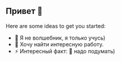 ## Привет 👋

Here are some ideas to get you started:

- 🌱 Я не волшебник, я только учусь)
- 👯 Хочу найти интересную работу.
- ⚡ Интересный факт: 🤔 надо подумать)
